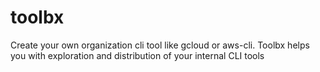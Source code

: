 # toolbx
Create your own organization cli tool like gcloud or aws-cli. Toolbx helps you with exploration and distribution of your internal CLI tools
